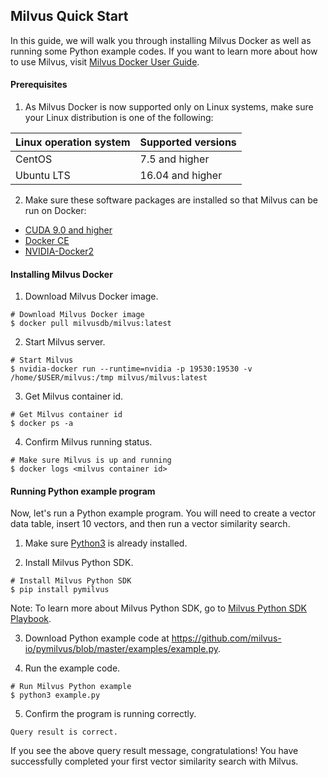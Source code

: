 ##  Milvus Quick Start



In this guide, we will walk you through installing Milvus Docker as well as running some Python example codes. If you want to learn more about how to use Milvus, visit [Milvus Docker User Guide](https://github.com/milvus-io/docs/blob/master/UserGuide.md).

#### Prerequisites

1. As Milvus Docker is now supported only on Linux systems, make sure your Linux distribution is one of the following:

| Linux operation system | Supported versions          |
| :--------------------- | :--------------- |
| CentOS                 | 7.5 and higher   |
| Ubuntu LTS             | 16.04 and higher |

2. Make sure these software packages are installed so that Milvus can be run on Docker:

- [CUDA 9.0 and higher]( https://docs.nvidia.com/cuda/cuda-installation-guide-linux/index.html)
- [Docker CE]( https://docs.docker.com/install/)
- [NVIDIA-Docker2](https://github.com/NVIDIA/nvidia-docker)

#### Installing Milvus Docker

1. Download Milvus Docker image.

```shell
# Download Milvus Docker image
$ docker pull milvusdb/milvus:latest
```

2. Start Milvus server.

```shell
# Start Milvus
$ nvidia-docker run --runtime=nvidia -p 19530:19530 -v /home/$USER/milvus:/tmp milvus/milvus:latest
```

3. Get Milvus container id.

```shell
# Get Milvus container id
$ docker ps -a
```

4. Confirm Milvus running status.

```shell
# Make sure Milvus is up and running
$ docker logs <milvus container id>
```

#### Running Python example program

Now, let's run a Python example program. You will need to create a vector data table, insert 10 vectors, and then run a vector similarity search.

1. Make sure [Python3](https://www.python.org/downloads/ ) is already installed. 

2. Install Milvus Python SDK.

```shell
# Install Milvus Python SDK
$ pip install pymilvus
```

Note: To learn more about Milvus Python SDK, go to [Milvus Python SDK Playbook](https://pypi.org/project/pymilvus).

3. Download Python example code at https://github.com/milvus-io/pymilvus/blob/master/examples/example.py.

4. Run the example code.

```shell
# Run Milvus Python example
$ python3 example.py
```

5. Confirm the program is running correctly.

```shell
Query result is correct.
```

If you see the above query result message, congratulations! You have successfully completed your first vector similarity search with Milvus.
##

